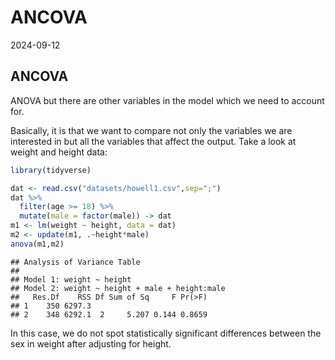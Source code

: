 ANCOVA
================
2024-09-12

## ANCOVA

ANOVA but there are other variables in the model which we need to
account for.

Basically, it is that we want to compare not only the variables we are
interested in but all the variables that affect the output. Take a look
at weight and height data:

``` r
library(tidyverse)
```

``` r
dat <- read.csv("datasets/howell1.csv",sep=";")
dat %>%
  filter(age >= 18) %>%
  mutate(male = factor(male)) -> dat
m1 <- lm(weight ~ height, data = dat)
m2 <- update(m1, .~height*male)
anova(m1,m2)
```

    ## Analysis of Variance Table
    ## 
    ## Model 1: weight ~ height
    ## Model 2: weight ~ height + male + height:male
    ##   Res.Df    RSS Df Sum of Sq     F Pr(>F)
    ## 1    350 6297.3                          
    ## 2    348 6292.1  2     5.207 0.144 0.8659

In this case, we do not spot statistically significant differences
between the sex in weight after adjusting for height.
